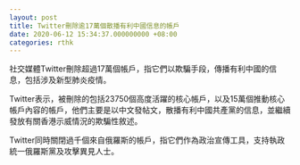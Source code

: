 ```yaml
---
layout: post
title: Twitter刪除逾17萬個散播有利中國信息的帳戶
date: 2020-06-12 15:34:37.000000000 +08:00
categories: rthk
---
```


社交媒體Twitter刪除超過17萬個帳戶，指它們以欺騙手段，傳播有利中國的信息，包括涉及新型肺炎疫情。

Twitter表示，被刪除的包括23750個高度活躍的核心帳戶，以及15萬個推動核心帳戶內容的帳戶，他們主要是以中文發帖文，散播有利中國共產黨的信息，並繼續發放有關香港示威情況的欺騙性敘述。

Twitter同時關閉過千個來自俄羅斯的帳戶，指它們作為政治宣傳工具，支持執政統一俄羅斯黨及攻擊異見人士。
